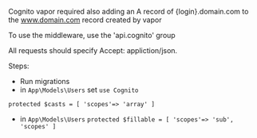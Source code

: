 Cognito vapor required also adding an A record of {login}.domain.com to the www.domain.com record created by vapor

To use the middleware, use the 'api.cognito' group

All requests should specify Accept: appliction/json.

Steps:

- Run migrations
- in `App\Models\Users` set `use Cognito`

`protected $casts = [ 'scopes'=> 'array' ]`

- in `App\Models\Users`
  `protected $fillable = [ 'scopes'=> 'sub', 'scopes' ]`
